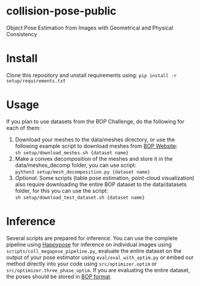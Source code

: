 # collision-pose-public
Object Pose Estimation from Images with Geometrical and Physical Consistency

# Install
Clone this repository and unstall requirements using:
`pip install -r setup/requirements.txt`

# Usage
If you plan to use datasets from the BOP Challenge, do the following for each of them:
1. Download your meshes to the data/meshes directory, or use the following example script to download meshes from [BOP Website](https://bop.felk.cvut.cz/datasets/):\
`sh setup/download_meshes.sh {dataset name}`
2. Make a convex decomposition of the meshes and store it in the data/meshes_decomp folder, you can use script:\
`python3 setup/mesh_decomposition.py {dataset name}`
3. _Optional_: Some scripts (table pose estimation, point-cloud visualization) also require downloading the entire BOP dataset to the data/datasets folder, for this you can use the script:\
`sh setup/download_test_dataset.sh {dataset name}`

# Inference
Several scripts are prepared for inference. You can use the complete pipeline using [Happypose](https://agimus-project.github.io/happypose/index.html) for inference on individual images using `scripts/coll_megapose_pipeline.py`, evaluate the entire dataset on the output of your pose estimator using `eval/eval_with_optim.py` or embed our method directly into your code using `src/optimizer.optim` or `src/optimizer.three_phase_optim`.
If you are evaluating the entire dataset, the poses should be stored in [BOP format](https://github.com/thodan/bop_toolkit/blob/master/docs/bop_datasets_format.md).